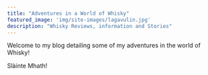 ```yaml
---
title: "Adventures in a World of Whisky"
featured_image: 'img/site-images/lagavulin.jpg'
description: "Whisky Reviews, information and Stories"
---
```

Welcome to my blog detailing some of my adventures in the world of Whisky! 

Slàinte Mhath!
